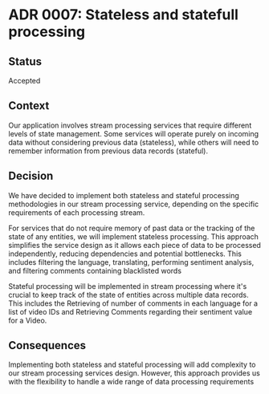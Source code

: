 # ADR 0007: Stateless and statefull processing

## Status

Accepted

## Context

Our application involves stream processing services that require different levels of state management. Some services will
operate purely on incoming data without considering previous data (stateless), while others will need to remember information
from previous data records (stateful).
## Decision

We have decided to implement both stateless and stateful processing methodologies in our stream processing service,
depending on the specific requirements of each processing stream.

For services that do not require memory of past data or the tracking of the state of any entities, we will implement stateless
processing. This approach simplifies the service design as it allows each piece of data to be processed independently, reducing
dependencies and potential bottlenecks. This includes filtering the language, translating, performing sentiment analysis, and filtering
comments containing blacklisted words

Stateful processing will be implemented in stream processing where it's crucial to keep track of the state of entities across multiple
data records. This includes the Retrieving of number of comments in each language for a list of video IDs and 
Retrieving Comments regarding their sentiment value for a Video.

## Consequences

Implementing both stateless and stateful processing will add complexity to our stream processing services design.
However, this approach provides us with the flexibility to handle a wide range of data processing requirements